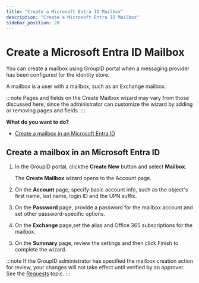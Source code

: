```yaml
---
title: "Create a Microsoft Entra ID Mailbox"
description: "Create a Microsoft Entra ID Mailbox"
sidebar_position: 20
---
```


# Create a Microsoft Entra ID Mailbox

You can create a mailbox using GroupID portal when a messaging provider has been configured for the
identity store.

A mailbox is a user with a mailbox, such as an Exchange mailbox.

:::note
Pages and fields on the Create Mailbox wizard may vary from those discussed here, since the
administrator can customize the wizard by adding or removing pages and fields.
:::


**What do you want to do?**

- [Create a mailbox in an Microsoft Entra ID](#create-a-mailbox-in-an-microsoftentra-id)

## Create a mailbox in an Microsoft Entra ID

1. In the GroupID portal, clickthe **Create New** button and select **Mailbox**.

    The **Create Mailbox** wizard opens to the Account page.

2. On the **Account** page, specify basic account info, such as the object's first name, last name,
   login ID and the UPN suffix.
3. On the **Password** page, provide a password for the mailbox account and set other
   password-specific options.
4. On the **Exchange** page,set the alias and Office 365 subscriptions for the mailbox.
5. On the **Summary** page, review the settings and then click Finish to complete the wizard.

:::note
If the GroupID administrator has specified the mailbox creation action for review, your
changes will not take effect until verified by an approver. See the
[Requests](/docs/directorymanager/11.0/portal/request/overview.md) topic.
:::

